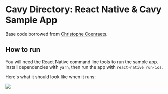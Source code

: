 # Cavy Directory: React Native & Cavy Sample App

Base code borrowed from [Christophe
Coenraets](https://github.com/ccoenraets/employee-directory-react-native).

## How to run

You will need the React Native command line tools to run the sample app.
Install dependencies with `yarn`, then run the app with `react-native run-ios`.

Here's what it should look like when it runs:

![](https://user-images.githubusercontent.com/126989/46582861-98358a80-ca45-11e8-989e-be33742651b1.gif)

